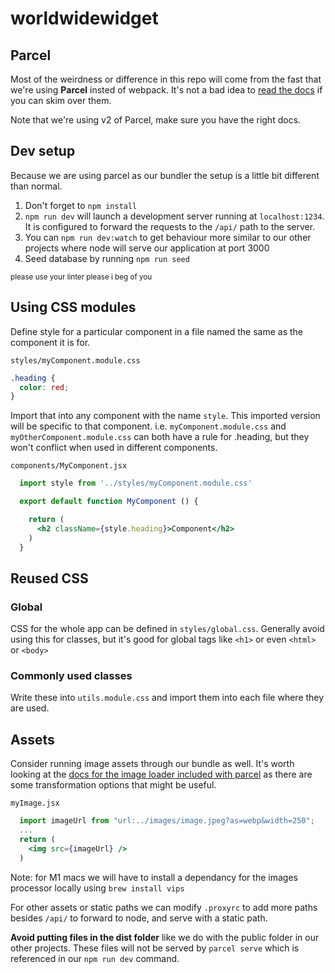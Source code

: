 # worldwidewidget

## Parcel
Most of the weirdness or difference in this repo will come from the fast that we're using **Parcel** insted of webpack. It's not a bad idea to [read the docs](https://v2.parceljs.org/getting-started/webapp/) if you can skim over them.

Note that we're using v2 of Parcel, make sure you have the right docs.

## Dev setup
Because we are using parcel as our bundler the setup is a little bit different than normal.

1. Don't forget to `npm install`
2. `npm run dev` will launch a development server running at `localhost:1234`. It is configured to forward the requests to the `/api/` path to the server.
3. You can `npm run dev:watch` to get behaviour more similar to our other projects where node will serve our application at port 3000
4. Seed database by running `npm run seed`

<sup>please use your linter please i beg of you</sup>

## Using CSS modules

Define style for a particular component in a file named the same as the component it is for.

`styles/myComponent.module.css`
```css
.heading {
  color: red;
}
```

Import that into any component with the name `style`. This imported version will be specific to that component. i.e. `myComponent.module.css` and `myOtherComponent.module.css` can both have a rule for .heading, but they won't conflict when used in different components.

`components/MyComponent.jsx`
```jsx
  import style from '../styles/myComponent.module.css'

  export default function MyComponent () {

    return (
      <h2 className={style.heading}>Component</h2>
    )
  }
```

## Reused CSS
### Global
CSS for the whole app can be defined in `styles/global.css`. Generally avoid using this for classes, but it's good for global tags like `<h1>` or even `<html>` or `<body>`

### Commonly used classes
Write these into `utils.module.css` and import them into each file where they are used.

## Assets
Consider running image assets through our bundle as well. It's worth looking at the [docs for the image loader included with parcel](https://v2.parceljs.org/recipes/image/) as there are some transformation options that might be useful.

`myImage.jsx`
```jsx
  import imageUrl from "url:../images/image.jpeg?as=webp&width=250";
  ...
  return (
    <img src={imageUrl} />
  )
```

Note: for M1 macs we will have to install a dependancy for the images processor locally using `brew install vips`

For other assets or static paths we can modify `.proxyrc` to add more paths besides `/api/` to forward to node, and serve with a static path.

**Avoid putting files in the dist folder** like we do with the public folder in our other projects. These files will not be served by `parcel serve` which is referenced in our `npm run dev` command.